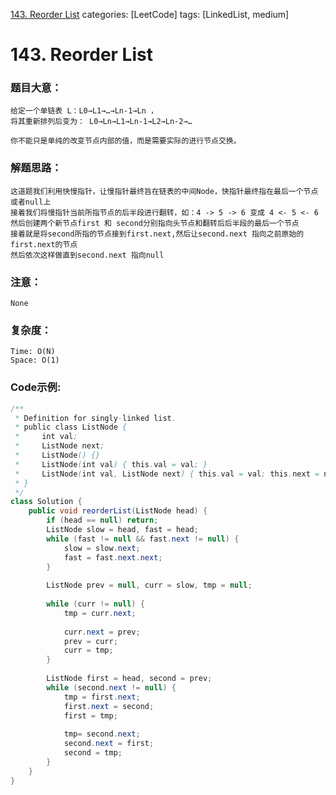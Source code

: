 [143. Reorder List](https://leetcode.com/problems/reorder-list/)
categories: [LeetCode]
tags: [LinkedList, medium] 
# 143. Reorder List

### 题目大意：
    给定一个单链表 L：L0→L1→…→Ln-1→Ln ，
    将其重新排列后变为： L0→Ln→L1→Ln-1→L2→Ln-2→…

    你不能只是单纯的改变节点内部的值，而是需要实际的进行节点交换。
### 解题思路：
    这道题我们利用快慢指针，让慢指针最终旨在链表的中间Node，快指针最终指在最后一个节点或者null上
    接着我们将慢指针当前所指节点的后半段进行翻转，如：4 -> 5 -> 6 变成 4 <- 5 <- 6
    然后创建两个新节点first 和 second分别指向头节点和翻转后后半段的最后一个节点
    接着就是将second所指的节点接到first.next,然后让second.next 指向之前原始的first.next的节点
    然后依次这样做直到second.next 指向null
### 注意：
    None
### 复杂度：
    Time: O(N)
    Space: O(1)
### Code示例:
```Java
/**
 * Definition for singly-linked list.
 * public class ListNode {
 *     int val;
 *     ListNode next;
 *     ListNode() {}
 *     ListNode(int val) { this.val = val; }
 *     ListNode(int val, ListNode next) { this.val = val; this.next = next; }
 * }
 */
class Solution {
    public void reorderList(ListNode head) {
        if (head == null) return;
        ListNode slow = head, fast = head;
        while (fast != null && fast.next != null) {
            slow = slow.next;
            fast = fast.next.next;
        }
        
        ListNode prev = null, curr = slow, tmp = null;
        
        while (curr != null) {
            tmp = curr.next;
            
            curr.next = prev;
            prev = curr;
            curr = tmp;
        }
        
        ListNode first = head, second = prev;
        while (second.next != null) {
            tmp = first.next;
            first.next = second;
            first = tmp;
            
            tmp= second.next;
            second.next = first;
            second = tmp;
        }
    }
}
```
